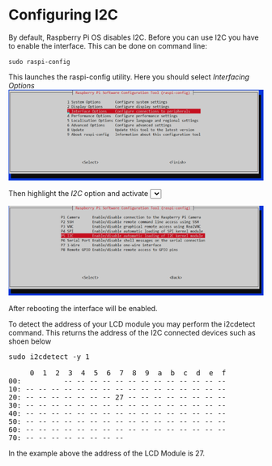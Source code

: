 # Configuring I2C

By default, Raspberry Pi OS disables I2C. Before you can use I2C you have to enable the interface. This can be done on command line:
```
sudo raspi-config
```

This launches the raspi-config utility. Here you should select *Interfacing Options*
![Activate I2C](i2c_activate_1.png)

Then highlight the *I2C* option and activate *<Select>*

![Activate I2C](i2c_activate_2.png)

After rebooting the interface will be enabled.

To detect the address of your LCD module you may perform the i2cdetect command. This returns the address of the I2C connected devices such as shoen below

<pre>
sudo i2cdetect -y 1 

     0  1  2  3  4  5  6  7  8  9  a  b  c  d  e  f
00:          -- -- -- -- -- -- -- -- -- -- -- -- --
10: -- -- -- -- -- -- -- -- -- -- -- -- -- -- -- --
20: -- -- -- -- -- -- -- 27 -- -- -- -- -- -- -- --
30: -- -- -- -- -- -- -- -- -- -- -- -- -- -- -- --
40: -- -- -- -- -- -- -- -- -- -- -- -- -- -- -- --
50: -- -- -- -- -- -- -- -- -- -- -- -- -- -- -- --
60: -- -- -- -- -- -- -- -- -- -- -- -- -- -- -- --
70: -- -- -- -- -- -- -- --
</pre>

In the example above the address of the LCD Module is 27.
